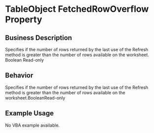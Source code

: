 # TableObject FetchedRowOverflow Property

## Business Description
Specifies if the number of rows returned by the last use of the Refresh method is greater than the number of rows available on the worksheet. Boolean Read-only

## Behavior
Specifies if the number of rows returned by the last use of the Refresh method is greater than the number of rows available on the worksheet.BooleanRead-only

## Example Usage
No VBA example available.